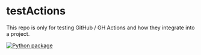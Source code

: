 # testActions
This repo is only for testing GitHub / GH Actions and how they integrate into a project.


[![Python package](https://github.com/John-Poulos/testActions/actions/workflows/python-package.yml/badge.svg)](https://github.com/John-Poulos/testActions/actions/workflows/python-package.yml)

